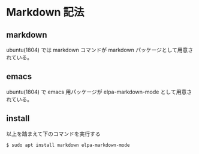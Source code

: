 # Markdown 記法 #

## markdown ##
ubuntu(1804) では markdown コマンドが markdown パッケージとして用意されている。

## emacs ##
ubuntu(1804) で emacs 用パッケージが elpa-markdown-mode として用意されている。

## install ##
以上を踏まえて下のコマンドを実行する


```
$ sudo apt install markdown elpa-markdown-mode
```

